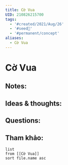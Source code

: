 ```yaml
---
title: Cờ Vua
UID: 210826215700
tags:
  - '#created/2021/Aug/26'
  - '#seed🥜'
  - '#permanent/concept'
aliases:
  - Cờ Vua
---
```

# Cờ Vua

## Notes:


## Ideas & thoughts:

## Questions:


## Tham khảo:
```dataview
list
from [[Cờ Vua]]
sort file.name asc
```